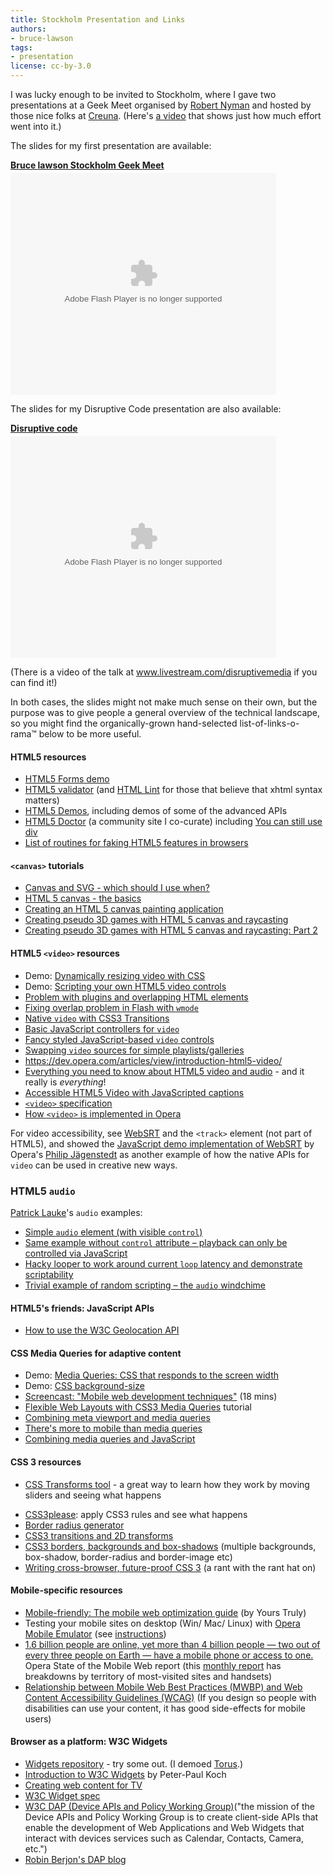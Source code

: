 ```yaml
---
title: Stockholm Presentation and Links
authors:
- bruce-lawson
tags:
- presentation
license: cc-by-3.0
---
```

I was lucky enough to be invited to Stockholm, where I gave two presentations at a Geek Meet organised by <a href="http://www.robertnyman.com/">Robert Nyman</a> and hosted by those nice folks at <a href="http://www.creuna.se/">Creuna</a>. (Here&#39;s <a href="http://vimeo.com/15151605">a video</a> that shows just how much effort went into it.)


The slides for my first presentation are available:

<div style="width:425px" id="__ss_5250048"><strong style="display:block;margin:12px 0 4px"><a href="http://www.slideshare.net/brucelawson/bruce-lawson-stockholm-geek-meet-5250048" title="Bruce lawson Stockholm Geek Meet">Bruce lawson Stockholm Geek Meet</a></strong><object id="__sse5250048" width="425" height="355"><param name="movie" value="http://static.slidesharecdn.com/swf/ssplayer2.swf?doc=bruce-lawson-stockholm-geekmeet-100921094649-phpapp01&amp;rel=0&amp;stripped_title=bruce-lawson-stockholm-geek-meet-5250048&amp;userName=brucelawson" /><param name="allowFullScreen" value="true" /><param name="allowScriptAccess" value="never" /><embed name="__sse5250048" src="http://static.slidesharecdn.com/swf/ssplayer2.swf?doc=bruce-lawson-stockholm-geekmeet-100921094649-phpapp01&amp;rel=0&amp;stripped_title=bruce-lawson-stockholm-geek-meet-5250048&amp;userName=brucelawson" type="application/x-shockwave-flash" allowfullscreen="true" width="425" height="355" allowscriptaccess="never" /></object></div>

<p>The slides for my Disruptive Code presentation are also available:</p>
<div style="width:425px" id="__ss_5297574"><strong style="display:block;margin:12px 0 4px"><a href="http://www.slideshare.net/brucelawson/disruptive-code" title="Disruptive code">Disruptive code</a></strong><object id="__sse5297574" width="425" height="355"><param name="movie" value="http://static.slidesharecdn.com/swf/ssplayer2.swf?doc=disruptive-code-100927101913-phpapp02&amp;rel=0&amp;stripped_title=disruptive-code&amp;userName=brucelawson" /><param name="allowFullScreen" value="true" /><param name="allowScriptAccess" value="never" /><embed name="__sse5297574" src="http://static.slidesharecdn.com/swf/ssplayer2.swf?doc=disruptive-code-100927101913-phpapp02&amp;rel=0&amp;stripped_title=disruptive-code&amp;userName=brucelawson" type="application/x-shockwave-flash" allowfullscreen="true" width="425" height="355" allowscriptaccess="never" /></object></div>

<p>(There is a video of the talk at <a href="http://www.livestream.com/disruptivemedia">www.livestream.com/disruptivemedia</a> if you can find it!)</p>


<p>In both cases, the  slides might not make much sense on their own, but the purpose was to give people a general overview of the technical landscape, so you might find the organically-grown hand-selected list-of-links-o-rama™ below to be more useful.</p>
<h4>HTML5 resources</h4>
<ul>
<li>
<a href="http://people.opera.com/brucel/demo/html5-forms-LWS-demo.html">HTML5 Forms demo</a></li>

<li>
<a href="http://html5.validator.nu/">HTML5 validator</a> (and <a href="http://www.htmllint.com/">HTML Lint</a> for those that believe that xhtml syntax matters)</li>
<li>
<a href="http://html5demos.com/">HTML5 Demos</a>, including demos of some of the advanced APIs</li>

<li>
<a href="http://html5doctor.com/">HTML5 Doctor</a> (a community site I co-curate) including <a href="http://html5doctor.com/you-can-still-use-div/">You can still use div</a>
</li>
<li><a href="http://github.com/Modernizr/Modernizr/wiki/HTML5-Cross-browser-Polyfills">List of routines for faking HTML5 features in browsers</a></li>
</ul>


<h4>
<code>&lt;canvas&gt;</code> tutorials</h4>

<ul>

<li><a href="http://my.opera.com/ODIN/blog/canvas-and-svg-which-should-i-use-when">Canvas and SVG - which should I use when?</a></li>
<li><a href="https://dev.opera.com/articles/view/html-5-canvas-the-basics/">HTML 5 canvas - the basics</a></li>
<li><a href="https://dev.opera.com/articles/view/html5-canvas-painting/">Creating an HTML 5 canvas painting application</a></li>
<li><a href="https://dev.opera.com/articles/view/creating-pseudo-3d-games-with-html-5-can-1/">Creating pseudo 3D games with HTML 5 canvas and raycasting</a></li>
<li><a href="https://dev.opera.com/articles/view/3d-games-with-canvas-and-raycasting-part/">Creating pseudo 3D games with HTML 5 canvas and raycasting: Part 2</a>
</li></ul>

<h4>HTML5 <code>&lt;video&gt;</code> resources</h4>
<ul>
<li>Demo: <a href="http://people.opera.com/patrickl/articles/introduction-html5-video/transitions/">Dynamically resizing video with CSS</a></li>
<li>Demo: <a href="http://people.opera.com/patrickl/articles/introduction-html5-video/scripted-controls/">Scripting your own HTML5 video controls</a></li>
<li><a href="http://people.opera.com/patrickl/experiments/flash-overlap/">Problem with plugins and overlapping HTML elements</a></li>
<li><a href="http://people.opera.com/patrickl/experiments/flash-overlap/fixed">Fixing overlap problem in Flash with <code>wmode</code></a></li>
<li><a href="http://people.opera.com/patrickl/experiments/video/hover+transition/">Native <code>video</code> with CSS3 Transitions</a></li>
<li><a href="http://people.opera.com/patrickl/experiments/webm/basic-controls/">Basic JavaScript controllers for <code>video</code></a></li>
<li><a href="http://people.opera.com/patrickl/experiments/webm/fancy-controls/">Fancy styled JavaScript-based <code>video</code> controls</a></li>
<li><a href="http://people.opera.com/patrickl/experiments/webm/fancy-swap/">Swapping <code>video</code> sources for simple playlists/galleries</a></li>

<li><a href="Introduction%20to%20HTML5%20video">https://dev.opera.com/articles/view/introduction-html5-video/</a></li>
<li>
<a href="http://my.opera.com/core/blog/2010/03/03/everything-you-need-to-know-about-html5-video-and-audio-2">Everything you need to know about HTML5 video and audio</a> - and it really is <em>everything</em>!</li>
<li><a href="https://dev.opera.com/articles/view/accessible-html5-video-with-javascripted-captions/">Accessible HTML5 Video with JavaScripted captions</a></li>

<li><a href="https://html.spec.whatwg.org/multipage/video.html#video"><code>&lt;video&gt;</code> specification</a></li>
<li><a href="http://my.opera.com/core/blog/2009/12/31/re-introducing-video">How <code>&lt;video&gt;</code> is implemented in Opera</a></li>
</ul>
<p>For video accessibility, see <a href="https://html.spec.whatwg.org/multipage/video.html#websrt-0">WebSRT</a> and the <code>&lt;track&gt;</code> element (not part of HTML5), and showed the <a href="http://people.opera.com/philipj/2010/07/21/html5-video-webinar/demos/track.html">JavaScript demo implementation of WebSRT</a> by Opera&#39;s <a href="http://blog.foolip.org/">Philip Jägenstedt</a> as another example of how the native APIs for <code>video</code> can be used in creative new ways.</p>



<h3>HTML5 <code>audio</code></h3>
<p><a href="http://www.twitter.com/patrick_h_lauke">Patrick Lauke</a>&#39;s <code>audio</code> examples:</p>
<ul>
<li><a href="http://people.opera.com/patrickl/experiments/audio/wilhelm/controls">Simple <code>audio</code> element (with visible <code>control</code>)</a></li>
<li><a href="http://people.opera.com/patrickl/experiments/audio/wilhelm/">Same example without <code>control</code> attribute – playback can only be controlled via JavaScript</a></li>
<li><a href="http://people.opera.com/patrickl/experiments/audio/hacky-looper/">Hacky looper to work around current <code>loop</code> latency and demonstrate scriptability</a></li>
<li><a href="http://people.opera.com/patrickl/experiments/audio/windchime/">Trivial example of random scripting – the <code>audio</code> windchime</a></li>
</ul>

<h4>HTML5&#39;s friends: JavaScript APIs</h4>
<ul>
<li><a href="https://dev.opera.com/articles/view/how-to-use-the-w3c-geolocation-api/">How to use the W3C Geolocation API</a></li>
</ul>

<h4>CSS Media Queries for adaptive content</h4>
<ul>
<li>Demo:
<a href="http://people.opera.com/danield/css3/vangogh/">Media Queries: CSS that responds to the screen width</a></li>
<li>Demo: <a href="http://people.opera.com/brucel/demo/background-size.html">CSS background-size </a></li>
<li>
<a href="http://my.opera.com/ODIN/blog/screencast-mobile-web-development-techniques">Screencast: &quot;Mobile web development techniques&quot;</a> (18 mins)
</li><li>
<a href="http://www.peachpit.com/articles/article.aspx?p=1604236">Flexible Web Layouts with CSS3 Media Queries</a> tutorial</li>
<li><a href="http://www.quirksmode.org/blog/archives/2010/09/combining_meta.html">Combining meta viewport and media queries</a></li>
<li><a href="http://my.opera.com/ODIN/blog/theres-more-to-mobile-than-media-queries">There&#39;s more to mobile than media queries</a>
<li><a href="http://www.quirksmode.org/blog/archives/2010/08/combining_media.html">Combining media queries and JavaScript</a></li>
</li></ul>

<h4> CSS 3 resources</h4>
<ul>
<li>

<a href="http://westciv.com/tools/transforms/index.html">CSS Transforms tool</a> - a great way to learn how they work by moving sliders and seeing what happens</li>
<li>
<a href="http://css3please.com/">CSS3please</a>: apply CSS3 rules and see what happens</li>
<li><a href="http://border-radius.com/">Border radius generator</a></li>

<li><a href="https://dev.opera.com/articles/view/css3-transitions-and-2d-transforms/">CSS3 transitions and 2D transforms</a></li>

<li>
<a href="https://dev.opera.com/articles/view/css3-border-background-boxshadow/">CSS3 borders, backgrounds and box-shadows</a> (multiple backgrounds, box-shadow, border-radius and border-image etc)</li>
<li>
<a href="http://www.brucelawson.co.uk/2010/cross-browser-future-proof-css-3/">Writing cross-browser, future-proof CSS 3</a> (a rant with the rant hat on)</li>
</ul>

<h4>Mobile-specific resources</h4>
<ul>
<li><a href="https://dev.opera.com/articles/view/the-mobile-web-optimization-guide/">Mobile-friendly: The mobile web optimization guide</a> (by Yours Truly)</li>
<li>Testing your mobile sites on desktop (Win/ Mac/ Linux) with <a href="https://www.opera.com/developer/tools/">Opera Mobile Emulator</a> (see <a href="https://dev.opera.com/articles/view/opera-mobile-10-widgets-mobile-emulator-desktop/">instructions</a>)</li>
<li>
<a href="https://www.opera.com/smw/2009/10/">1.6 billion people are online, yet more than 4 billion people — two out of every three people on Earth — have a mobile phone or access to one.</a> Opera State of the Mobile Web report (this <a href="https://www.opera.com/smw">monthly report</a> has breakdowns by territory of most-visited sites and handsets)</li>
<li><a href="http://www.w3.org/TR/mwbp-wcag/">Relationship between Mobile Web Best Practices (MWBP) and Web Content Accessibility Guidelines (WCAG)</a> (If you design so people with disabilities can use your content, it has good side-effects for mobile users)</li>
</ul>


<h4>Browser as a platform: W3C Widgets</h4>
<ul>
<li><a href="http://widgets.opera.com/">Widgets repository</a> - try some out. (I demoed <a href="http://widgets.opera.com/widget/downloading/4196/1.2/">Torus</a>.)</li>
<li><a href="http://www.quirksmode.org/blog/archives/2009/04/introduction_to.html">Introduction to W3C Widgets</a> by Peter-Paul Koch</li>
<li><a href="https://dev.opera.com/articles/view/creating-web-content-for-tv/">Creating web content for TV</a></li>
<li><a href="http://www.w3.org/TR/widgets/">W3C Widget spec</a></li>
<li><a href="http://www.w3.org/2009/dap/">W3C DAP (Device APIs and Policy Working Group)</a>(&quot;the mission of the Device APIs and Policy Working Group is to create client-side APIs that enable the development of Web Applications and Web Widgets that interact with devices services such as Calendar, Contacts, Camera, etc.&quot;)</li>
<li><a href="http://berjon.com/blog/2010/09/dap.html">Robin Berjon&#39;s DAP blog</a></li>
</ul>


